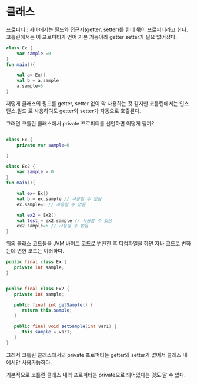 # 클래스

프로퍼티 : 자바에서는 필드와 접근자(getter, setter)를 한데 묶어 프로퍼티라고 한다. 코틀린에서는 이 프로퍼티가 언어 기본 기능이라 getter setter가 필요 없어졌다.

```kotlin
class Ex {
    var sample =0
}
fun main(){

    val a= Ex()
    val b = a.sample
    a.sample=5
}
```
저렇게 클래스의 필드를 getter, setter 없이 막 사용하는 것 같지만 코틀린에서는 인스턴스.필드 로 사용하여도 getter와 setter가 자동으로 호출된다.  

그러면 코틀린 클래스에서 private 프로퍼티를 선언하면 어떻게 될까?
```kotlin

class Ex {
    private var sample=0

}

class Ex2 {
    var sample = 0
}
fun main(){

    val ex= Ex()
    val b = ex.sample // 사용할 수 없음
    ex.sample=5 // 사용할 수 없음

    val ex2 = Ex2()
    val test = ex2.sample // 사용할 수 있음
    ex2.sample=5 // 사용할 수 없음
}

```
위의 클래스 코드들을 JVM 바이트 코드로 변환한 후 디컴파일을 하면 자바 코드로 변하는데 변한 코드는 이러하다.
```java
public final class Ex {
   private int sample;
}


public final class Ex2 {
   private int sample;

   public final int getSample() {
      return this.sample;
   }

   public final void setSample(int var1) {
      this.sample = var1;
   }
}
```
그래서 코틀린 클래스에서의 private 프로퍼티는 getter와 setter가 없어서 클래스 내에서만 사용가능하다.

기본적으로 코틀린 클래스 내의 프로퍼티는 private으로 되어있다는 것도 알 수 있다.



